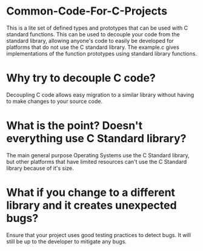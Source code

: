 # Common-Code-For-C-Projects
This is a lite set of defined types and prototypes that can be used with C standard functions. This can be used to decouple your code from the standard library, allowing anyone's code to easily be developed for platforms that do not use the C standard library. The example.c gives implementations of the function prototypes using standard library functions. 

# Why try to decouple C code? 
Decoupling C code allows easy migration to a similar library without having to make changes to your source code.

# What is the point? Doesn't everything use C Standard library?
The main general purpose Operating Systems use the C Standard library, but other platforms that have limited resources can't use the C Standard library because of it's size.

# What if you change to a different library and it creates unexpected bugs?
Ensure that your project uses good testing practices to detect bugs. It will still be up to the developer to mitigate any bugs.
